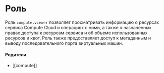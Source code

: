 # Роль

Роль `compute.viewer` позволяет просматривать информацию о ресурсах сервиса Compute Cloud и операциях с ними, а также о назначенных правах доступа к ресурсам сервиса и об объеме использованных ресурсов и квот. Роль также предоставляет доступ к метаданным и выводу последовательного порта виртуальных машин.


#### Родители

- [[compute]]
